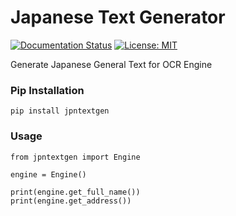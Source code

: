 # Japanese Text Generator

[![Documentation Status](https://readthedocs.org/projects/jpn-text-gen/badge/?version=latest)](https://jpn-text-gen.readthedocs.io/en/latest/?badge=latest)
[![License: MIT](https://img.shields.io/badge/License-MIT-yellow.svg)](https://github.com/nerophung/jpn-text-gen/blob/master/LICENSE.txt)

Generate Japanese General Text for OCR Engine

### Pip Installation

```
pip install jpntextgen
```

### Usage

```
from jpntextgen import Engine

engine = Engine()

print(engine.get_full_name())
print(engine.get_address())
```